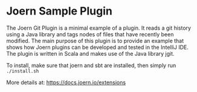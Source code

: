 Joern Sample Plugin
===================

The Joern Git Plugin is a minimal example of a plugin. It reads a git
history using a Java library and tags nodes of files that have
recently been modified. The main purpose of this plugin is to provide
an example that shows how Joern plugins can be developed and tested in
the IntelliJ IDE. The plugin is written in Scala and makes use of the
Java library jgit.

To install, make sure that joern and sbt are installed, then simply run `./install.sh`

More details at: https://docs.joern.io/extensions
